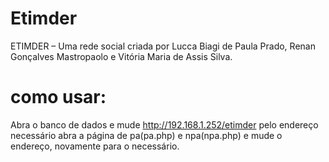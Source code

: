 # Etimder
ETIMDER – Uma rede social criada por Lucca Biagi de Paula Prado, Renan Gonçalves Mastropaolo e Vitória Maria de Assis Silva.


# como usar:
Abra o banco de dados e mude http://192.168.1.252/etimder pelo endereço necessário
abra a página de pa(pa.php) e npa(npa.php) e mude o endereço, novamente para o necessário.
